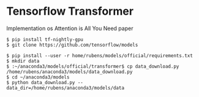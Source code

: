 # Tensorflow Transformer  

Implementation os Attention is All You Need paper

```
$ pip install tf-nightly-gpu
$ git clone https://github.com/tensorflow/models

$ pip install --user -r home/rubens/models/official/requirements.txt
$ mkdir data
$ :~/anaconda3/models/official/transformer$ cp data_download.py /home/rubens/anaconda3/models/data_download.py
$ cd ~/anaconda3/models
$ python data_download.py --data_dir=/home/rubens/anaconda3/models/data

```
